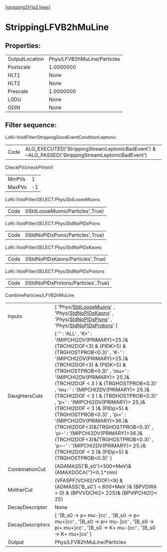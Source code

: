 [[stripping21r1p2 lines]](./stripping21r1p2-index)

# StrippingLFVB2hMuLine

## Properties:

|                |                             |
|----------------|-----------------------------|
| OutputLocation | Phys/LFVB2hMuLine/Particles |
| Postscale      | 1.0000000                   |
| HLT1           | None                        |
| HLT2           | None                        |
| Prescale       | 1.0000000                   |
| L0DU           | None                        |
| ODIN           | None                        |

## Filter sequence:

LoKi::VoidFilter/StrippingGoodEventConditionLeptonic

|      |                                                                                                  |
|------|--------------------------------------------------------------------------------------------------|
| Code | ALG_EXECUTED('StrippingStreamLeptonicBadEvent') & ~ALG_PASSED('StrippingStreamLeptonicBadEvent') |

CheckPV/checkPVmin1

|        |     |
|--------|-----|
| MinPVs | 1   |
| MaxPVs | -1  |

LoKi::VoidFilter/SELECT:Phys/StdLooseMuons

|      |                                 |
|------|---------------------------------|
| Code | 0StdLooseMuons/Particles',True) |

LoKi::VoidFilter/SELECT:Phys/StdNoPIDsPions

|      |                                  |
|------|----------------------------------|
| Code | 0StdNoPIDsPions/Particles',True) |

LoKi::VoidFilter/SELECT:Phys/StdNoPIDsKaons

|      |                                  |
|------|----------------------------------|
| Code | 0StdNoPIDsKaons/Particles',True) |

LoKi::VoidFilter/SELECT:Phys/StdNoPIDsProtons

|      |                                    |
|------|------------------------------------|
| Code | 0StdNoPIDsProtons/Particles',True) |

CombineParticles/LFVB2hMuLine

|                  |                                                                                                                                                                                                                                                                                                                                                                                                                                                                                                                                                                                                                                                                                       |
|------------------|---------------------------------------------------------------------------------------------------------------------------------------------------------------------------------------------------------------------------------------------------------------------------------------------------------------------------------------------------------------------------------------------------------------------------------------------------------------------------------------------------------------------------------------------------------------------------------------------------------------------------------------------------------------------------------------|
| Inputs           | [ 'Phys/[StdLooseMuons](./stripping21r1p2-commonparticles-stdloosemuons)' , 'Phys/[StdNoPIDsKaons](./stripping21r1p2-commonparticles-stdnopidskaons)' , 'Phys/[StdNoPIDsPions](./stripping21r1p2-commonparticles-stdnopidspions)' , 'Phys/[StdNoPIDsProtons](./stripping21r1p2-commonparticles-stdnopidsprotons)' ]                                                                                                                                                                                                                                                                                                                                                                 |
| DaughtersCuts    | { '' : 'ALL' , 'K+' : '(MIPCHI2DV(PRIMARY)\>25.)&(TRCHI2DOF\<3) & (PIDK\>5) & (TRGHOSTPROB\<0.3)' , 'K-' : '(MIPCHI2DV(PRIMARY)\>25.)&(TRCHI2DOF\<3) & (PIDK\>5) & (TRGHOSTPROB\<0.3)' , 'mu+' : '(MIPCHI2DV(PRIMARY)\> 25.)&(TRCHI2DOF \< 3 ) & (TRGHOSTPROB\<0.3)' , 'mu-' : '(MIPCHI2DV(PRIMARY)\> 25.)&(TRCHI2DOF \< 3 ) & (TRGHOSTPROB\<0.3)' , 'p+' : '(MIPCHI2DV(PRIMARY)\> 25.)&(TRCHI2DOF \< 3 )& (PIDp\>5) & (TRGHOSTPROB\<0.3)' , 'pi+' : '(MIPCHI2DV(PRIMARY)\>36.)&(TRCHI2DOF\<3)&(TRGHOSTPROB\<0.3)' , 'pi-' : '(MIPCHI2DV(PRIMARY)\>36.)&(TRCHI2DOF\<3)&(TRGHOSTPROB\<0.3)' , 'p~-' : '(MIPCHI2DV(PRIMARY)\> 25.)&(TRCHI2DOF \< 3 )& (PIDp\>5) & (TRGHOSTPROB\<0.3)' } |
| CombinationCut   | (ADAMASS('B_s0')\<300\*MeV)& (AMAXDOCA('')\<0.1\*mm)                                                                                                                                                                                                                                                                                                                                                                                                                                                                                                                                                                                                                                  |
| MotherCut        | (VFASPF(VCHI2/VDOF)\<9) & (ADMASS('B_s0') \< 600\*MeV )& (BPVDIRA \> 0) & (BPVVDCHI2\> 225)& (BPVIPCHI2()\< 25)                                                                                                                                                                                                                                                                                                                                                                                                                                                                                                                                                                       |
| DecayDescriptor  | None                                                                                                                                                                                                                                                                                                                                                                                                                                                                                                                                                                                                                                                                                  |
| DecayDescriptors | [ '[B_s0 -\> p+ mu-]cc' , '[B_s0 -\> p+ mu+]cc' , '[B_s0 -\> pi+ mu-]cc' , '[B_s0 -\> pi+ mu+]cc' , '[B_s0 -\> K+ mu-]cc' , '[B_s0 -\> K+ mu+]cc' ]                                                                                                                                                                                                                                                                                                                                                                                                                                                                                                                     |
| Output           | Phys/LFVB2hMuLine/Particles                                                                                                                                                                                                                                                                                                                                                                                                                                                                                                                                                                                                                                                           |
